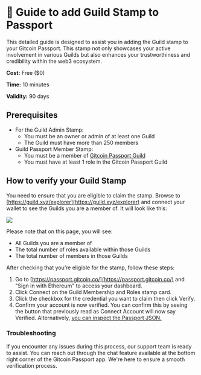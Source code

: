 # 🔌 Guide to add Guild Stamp to Passport

This detailed guide is designed to assist you in adding the Guild stamp to your Gitcoin Passport. This stamp not only showcases your active involvement in various Guilds but also enhances your trustworthiness and credibility within the web3 ecosystem.

**Cost:** Free ($0)

**Time:** 10 minutes

**Validity:** 90 days&#x20;

## Prerequisites

* For the Guild Admin Stamp:
  * You must be an owner or admin of at least one Guild
  * The Guild must have more than 250 members
* Guild Passport Member Stamp:
  * You must be a member of [Gitcoin Passport Guild](https://guild.xyz/gitcoinpassport)
  * You must have at least 1 role in the Gitcoin Passport Guild

## How to verify your Guild Stamp

You need to ensure that you are eligible to claim the stamp. Browse to [https://guild.xyz/explorer](https://guild.xyz/explorer) and connect your wallet to see the Guilds you are a member of. It will look like this:

![](https://lh7-us.googleusercontent.com/cJB\_RKN0URmps4FTrhOcbKeLedFu3xtCyBuklndYTs3yb9OoKqoD1P6xyGquKmVAeDB6McRViS9C11TXgMoY6P-90QvNimT9QQD7sx-ySUamS5ZQ5HfGxahNaE09aaNnaAPytfMa1uttQPCyBnsWtkY)

Please note that on this page, you will see:

* All Guilds you are a member of
* The total number of roles available within those Guilds
* The total number of members in those Guilds

After checking that you’re eligible for the stamp, follow these steps:

1. Go to [https://passport.gitcoin.co/](https://passport.gitcoin.co/) and "Sign in with Ethereum" to access your dashboard.
2. Click Connect on the Guild Membership and Roles stamp card.
3. Click the checkbox for the credential you want to claim then click Verify.
4. Confirm your account is now verified. You can confirm this by seeing the button that previously read as Connect Account will now say Verified. Alternatively, [you can inspect the Passport JSON.​](https://support.gitcoin.co/gitcoin-knowledge-base/gitcoin-passport/common-questions/how-to-access-your-passport-json)

### Troubleshooting

If you encounter any issues during this process, our support team is ready to assist. You can reach out through the chat feature available at the bottom right corner of the Gitcoin Passport app. We're here to ensure a smooth verification process.&#x20;
